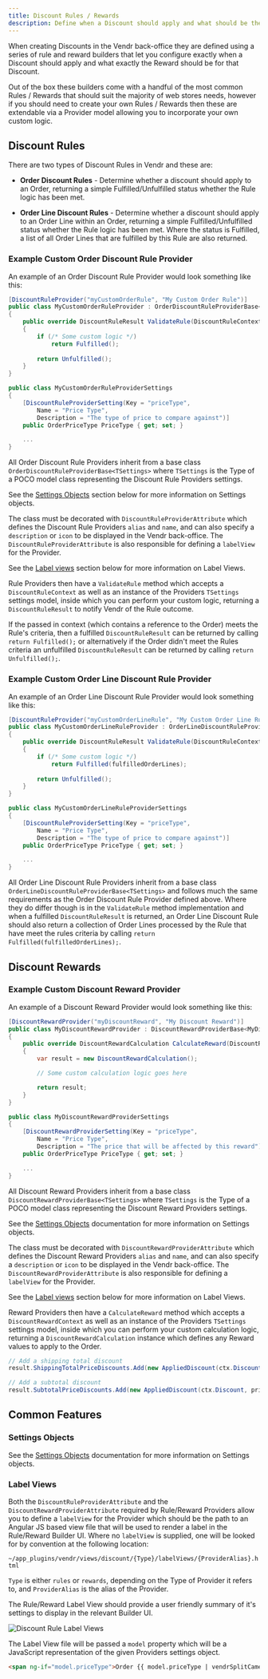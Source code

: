 ```yaml
---
title: Discount Rules / Rewards
description: Define when a Discount should apply and what should be the Reward in Vendr, the eCommerce solution for Umbraco v8+
---
```


When creating Discounts in the Vendr back-office they are defined using a series of rule and reward builders that let you configure exactly when a Discount should apply and what exactly the Reward should be for that Discount.

Out of the box these builders come with a handful of the most common Rules / Rewards that should suit the majority of web stores needs, however if you should need to create your own Rules / Rewards then these are extendable via a Provider model allowing you to incorporate your own custom logic.

## Discount Rules

There are two types of Discount Rules in Vendr and these are:

* **Order Discount Rules** - Determine whether a discount should apply to an Order, returning a simple Fulfilled/Unfulfilled status whether the Rule logic has been met.

* **Order Line Discount Rules** - Determine whether a discount should apply to an Order Line within an Order, returning a simple Fulfilled/Unfulfilled status whether the Rule logic has been met. Where the status is Fulfilled, a list of all Order Lines that are fulfilled by this Rule are also returned.

### Example Custom Order Discount Rule Provider

An example of an Order Discount Rule Provider would look something like this:

````csharp
[DiscountRuleProvider("myCustomOrderRule", "My Custom Order Rule")]
public class MyCustomOrderRuleProvider : OrderDiscountRuleProviderBase<MyCustomOrderRuleProviderSettings>
{
    public override DiscountRuleResult ValidateRule(DiscountRuleContext ctx, MyCustomOrderRuleProviderSettings settings)
    {
        if (/* Some custom logic */)
            return Fulfilled();
        
        return Unfulfilled();
    }
}

public class MyCustomOrderRuleProviderSettings
{
    [DiscountRuleProviderSetting(Key = "priceType",
        Name = "Price Type",
        Description = "The type of price to compare against")]
    public OrderPriceType PriceType { get; set; }

    ...
}

````

All Order Discount Rule Providers inherit from a base class `OrderDiscountRuleProviderBase<TSettings>` where `TSettings` is the Type of a POCO model class representing the Discount Rule Providers settings.

<message-box type="info" heading="More on Settings Objects">

See the [Settings Objects](#settings-objects) section below for more information on Settings objects.

</message-box>

The class must be decorated with `DiscountRuleProviderAttribute` which defines the Discount Rule Providers `alias` and `name`, and can also specify a `description` or `icon` to be displayed in the Vendr back-office. The `DiscountRuleProviderAttribute` is also responsible for defining a `labelView` for the Provider.

<message-box type="info" heading="More on Label Views">

See the [Label views](#label-views) section below for more information on Label Views.

</message-box>

Rule Providers then have a `ValidateRule` method which accepts a `DiscountRuleContext` as well as an instance of the Providers `TSettings` settings model, inside which you can perform your custom logic, returning a `DiscountRuleResult` to notify Vendr of the Rule outcome.

If the passed in context (which contains a reference to the Order) meets the Rule's criteria, then a fulfilled `DiscountRuleResult` can be returned by calling `return Fulfilled();` or alternatively if the Order didn't meet the Rules criteria an unfulfilled `DiscountRuleResult` can be returned by calling `return Unfulfilled();`.

### Example Custom Order Line Discount Rule Provider

An example of an Order Line Discount Rule Provider would look something like this:

````csharp
[DiscountRuleProvider("myCustomOrderLineRule", "My Custom Order Line Rule")]
public class MyCustomOrderLineRuleProvider : OrderLineDiscountRuleProviderBase<MyCustomOrderLineRuleProviderSettings>
{
    public override DiscountRuleResult ValidateRule(DiscountRuleContext ctx, MyCustomOrderLineRuleProviderSettings settings)
    {
        if (/* Some custom logic */)
            return Fulfilled(fulfilledOrderLines);
        
        return Unfulfilled();
    }
}

public class MyCustomOrderLineRuleProviderSettings
{
    [DiscountRuleProviderSetting(Key = "priceType",
        Name = "Price Type",
        Description = "The type of price to compare against")]
    public OrderPriceType PriceType { get; set; }

    ...
}

````

All Order Line Discount Rule Providers inherit from a base class `OrderLineDiscountRuleProviderBase<TSettings>` and follows much the same requirements as the Order Discount Rule Provider defined above. Where they do differ though is in the `ValidateRule` method implementation and when a fulfilled `DiscountRuleResult` is returned, an Order Line Discount Rule should also return a collection of Order Lines processed by the Rule that have meet the rules criteria by calling `return Fulfilled(fulfilledOrderLines);`.


## Discount Rewards


### Example Custom Discount Reward Provider

An example of a Discount Reward Provider would look something like this:

````csharp
[DiscountRewardProvider("myDiscountReward", "My Discount Reward")]
public class MyDiscountRewardProvider : DiscountRewardProviderBase<MyDiscountRewardProviderSettings>
{
    public override DiscountRewardCalculation CalculateReward(DiscountRewardContext ctx, MyDiscountRewardProviderSettings settings)
    {
        var result = new DiscountRewardCalculation();

        // Some custom calculation logic goes here 

        return result;
    }
}

public class MyDiscountRewardProviderSettings
{
    [DiscountRewardProviderSetting(Key = "priceType",
        Name = "Price Type",
        Description = "The price that will be affected by this reward")]
    public OrderPriceType PriceType { get; set; }

    ...
}

````

All Discount Reward Providers inherit from a base class `DiscountRewardProviderBase<TSettings>` where `TSettings` is the Type of a POCO model class representing the Discount Reward Providers settings.

<message-box type="info" heading="More on Settings Objects">

See the [Settings Objects](../settings-objects/) documentation for more information on Settings objects.

</message-box>

The class must be decorated with `DiscountRewardProviderAttribute` which defines the Discount Reward Providers `alias` and `name`, and can also specify a `description` or `icon` to be displayed in the Vendr back-office. The `DiscountRewardProviderAttribute` is also responsible for defining a `labelView` for the Provider.

<message-box type="info" heading="More on Label Views">

See the [Label views](#label-views) section below for more information on Label Views.

</message-box>

Reward Providers then have a `CalculateReward` method which accepts a `DiscountRewardContext` as well as an instance of the Providers `TSettings` settings model, inside which you can perform your custom calculation logic, returning a `DiscountRewardCalculation` instance which defines any Reward values to apply to the Order.

````csharp
// Add a shipping total discount
result.ShippingTotalPriceDiscounts.Add(new AppliedDiscount(ctx.Discount, price));

// Add a subtotal discount
result.SubtotalPriceDiscounts.Add(new AppliedDiscount(ctx.Discount, price));
````

## Common Features

### Settings Objects

<message-box type="info" heading="More on Settings Objects">

See the [Settings Objects](../settings-objects/) documentation for more information on Settings objects.

</message-box>

### Label Views

Both the `DiscountRuleProviderAttribute` and the `DiscountRewardProviderAttribute` required by Rule/Reward Providers allow you to define a `labelView` for the Provider which should be the path to an Angular JS based view file that will be used to render a label in the Rule/Reward Builder UI. Where no `labelView` is supplied, one will be looked for by convention at the following location:

`~/app_plugins/vendr/views/discount/{Type}/labelViews/{ProviderAlias}.html`

`Type` is either `rules` or `rewards`, depending on the Type of Provider it refers to, and `ProviderAlias` is the alias of the Provider.

The Rule/Reward Label View should provide a user friendly summary of it's settings to display in the relevant Builder UI.

![Discount Rule Label Views](~/assets/images/screenshots/discount_rule_builder_label_views.png)

The Label View file will be passed a `model` property which will be a JavaScript representation of the given Providers settings object.

````html
<span ng-if="model.priceType">Order {{ model.priceType | vendrSplitCamelCase }} Discount</span>

````

